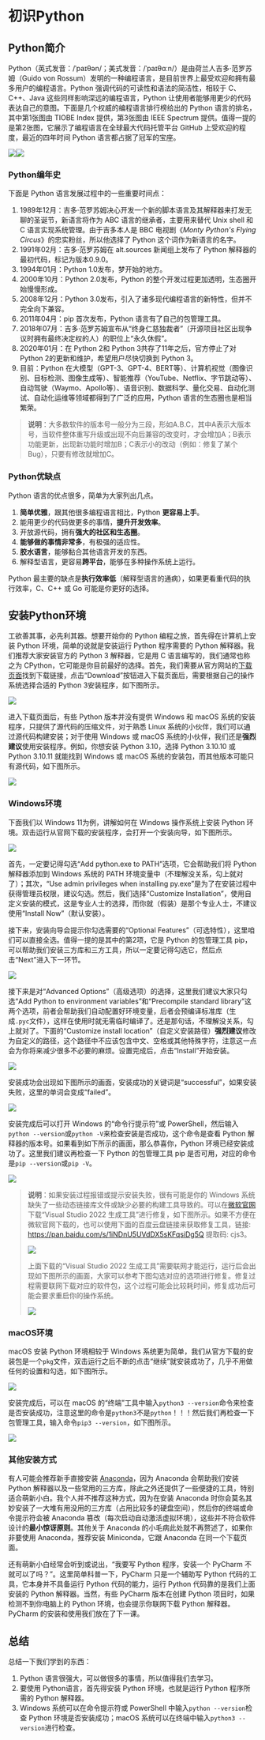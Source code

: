 # 初识Python

## Python简介

Python（英式发音：/ˈpaɪθən/；美式发音：/ˈpaɪθɑːn/）是由荷兰人吉多·范罗苏姆（Guido von Rossum）发明的一种编程语言，是目前世界上最受欢迎和拥有最多用户的编程语言。Python 强调代码的可读性和语法的简洁性，相较于 C、C++、Java 这些同样影响深远的编程语言，Python 让使用者能够用更少的代码表达自己的意图。下面是几个权威的编程语言排行榜给出的 Python 语言的排名，其中第1张图由 TIOBE Index 提供，第3张图由 IEEE Spectrum 提供。值得一提的是第2张图，它展示了编程语言在全球最大代码托管平台 GitHub 上受欢迎的程度，最近的四年时间 Python 语言都占据了冠军的宝座。

![](../.gitbook/assets/tiobe_index.png)![](../.gitbook/assets/github_pypl_and_ieee_spectrum.png)

### Python编年史

下面是 Python 语言发展过程中的一些重要时间点：

1. 1989年12月：吉多·范罗苏姆决心开发一个新的脚本语言及其解释器来打发无聊的圣诞节，新语言将作为 ABC 语言的继承者，主要用来替代 Unix shell 和 C 语言实现系统管理。由于吉多本人是 BBC 电视剧《_Monty Python's Flying Circus_》的忠实粉丝，所以他选择了 Python 这个词作为新语言的名字。
2. 1991年02月：吉多·范罗苏姆在 alt.sources 新闻组上发布了 Python 解释器的最初代码，标记为版本0.9.0。
3. 1994年01月：Python 1.0发布，梦开始的地方。
4. 2000年10月：Python 2.0发布，Python 的整个开发过程更加透明，生态圈开始慢慢形成。
5. 2008年12月：Python 3.0发布，引入了诸多现代编程语言的新特性，但并不完全向下兼容。
6. 2011年04月：pip 首次发布，Python 语言有了自己的包管理工具。
7. 2018年07月：吉多·范罗苏姆宣布从“终身仁慈独裁者”（开源项目社区出现争议时拥有最终决定权的人）的职位上“永久休假”。
8. 2020年01月：在 Python 2和 Python 3共存了11年之后，官方停止了对 Python 2的更新和维护，希望用户尽快切换到 Python 3。
9. 目前：Python 在大模型（GPT-3、GPT-4、BERT等）、计算机视觉（图像识别、目标检测、图像生成等）、智能推荐（YouTube、Netflix、字节跳动等）、自动驾驶（Waymo、Apollo等）、语音识别、数据科学、量化交易、自动化测试、自动化运维等领域都得到了广泛的应用，Python 语言的生态圈也是相当繁荣。

> **说明**：大多数软件的版本号一般分为三段，形如A.B.C，其中A表示大版本号，当软件整体重写升级或出现不向后兼容的改变时，才会增加A；B表示功能更新，出现新功能时增加B；C表示小的改动（例如：修复了某个Bug），只要有修改就增加C。

### Python优缺点

Python 语言的优点很多，简单为大家列出几点。

1. **简单优雅**，跟其他很多编程语言相比，Python **更容易上手**。
2. 能用更少的代码做更多的事情，**提升开发效率**。
3. 开放源代码，拥有**强大的社区和生态圈**。
4. **能够做的事情非常多**，有极强的适应性。
5. **胶水语言**，能够黏合其他语言开发的东西。
6. 解释型语言，更容易**跨平台**，能够在多种操作系统上运行。

Python 最主要的缺点是**执行效率低**（解释型语言的通病），如果更看重代码的执行效率，C、C++ 或 Go 可能是你更好的选择。

## 安装Python环境

工欲善其事，必先利其器。想要开始你的 Python 编程之旅，首先得在计算机上安装 Python 环境，简单的说就是安装运行 Python 程序需要的 Python 解释器。我们推荐大家安装官方的 Python 3 解释器，它是用 C 语言编写的，我们通常也称之为 CPython，它可能是你目前最好的选择。首先，我们需要从官方网站的[下载页面](https://www.python.org/downloads/)找到下载链接，点击“Download”按钮进入下载页面后，需要根据自己的操作系统选择合适的 Python 3安装程序，如下图所示。

![](../.gitbook/assets/python_download_page_1.png)

进入下载页面后，有些 Python 版本并没有提供 Windows 和 macOS 系统的安装程序，只提供了源代码的压缩文件，对于熟悉 Linux 系统的小伙伴，我们可以通过源代码构建安装；对于使用 Windows 或 macOS 系统的小伙伴，我们还是**强烈建议**使用安装程序。例如，你想安装 Python 3.10，选择 Python 3.10.10 或 Python 3.10.11 就能找到 Windows 或 macOS 系统的安装包，而其他版本可能只有源代码，如下图所示。

![](../.gitbook/assets/python_download_page_2.png)

### Windows环境

下面我们以 Windows 11为例，讲解如何在 Windows 操作系统上安装 Python 环境。双击运行从官网下载的安装程序，会打开一个安装向导，如下图所示。

![](../.gitbook/assets/install_python_1.png)

首先，一定要记得勾选“Add python.exe to PATH”选项，它会帮助我们将 Python 解释器添加到 Windows 系统的 PATH 环境变量中（不理解没关系，勾上就对了）；其次，“Use admin privileges when installing py.exe”是为了在安装过程中获得管理员权限，建议勾选。然后，我们选择“Customize Installation”，使用自定义安装的模式，这是专业人士的选择，而你就（假装）是那个专业人士，不建议使用“Install Now”（默认安装）。

接下来，安装向导会提示你勾选需要的“Optional Features”（可选特性），这里咱们可以直接全选。值得一提的是其中的第2项，它是 Python 的包管理工具 pip，可以帮助我们安装三方库和三方工具，所以一定要记得勾选它，然后点击“Next”进入下一环节。

![](../.gitbook/assets/install_python_2.png)

接下来是对“Advanced Options”（高级选项）的选择，这里我们建议大家只勾选“Add Python to environment variables”和“Precompile standard library”这两个选项，前者会帮助我们自动配置好环境变量，后者会预编译标准库（生成`.pyc`文件），这样在使用时就无需临时编译了。还是那句话，不理解没关系，勾上就对了。下面的“Customize install location”（自定义安装路径）**强烈建议**修改为自定义的路径，这个路径中不应该包含中文、空格或其他特殊字符，注意这一点会为你将来减少很多不必要的麻烦。设置完成后，点击“Install”开始安装。

![](../.gitbook/assets/install_python_3.png)

安装成功会出现如下图所示的画面，安装成功的关键词是“successful”，如果安装失败，这里的单词会变成“failed”。

![](../.gitbook/assets/install_python_4.png)

安装完成后可以打开 Windows 的“命令行提示符”或 PowerShell，然后输入`python --version`或`python -V`来检查安装是否成功，这个命令是查看 Python 解释器的版本号。如果看到如下所示的画面，那么恭喜你，Python 环境已经安装成功了。这里我们建议再检查一下 Python 的包管理工具 pip 是否可用，对应的命令是`pip --version`或`pip -V`。

![](../.gitbook/assets/install_python_5.png)

> **说明**：如果安装过程报错或提示安装失败，很有可能是你的 Windows 系统缺失了一些动态链接库文件或缺少必要的构建工具导致的。可以在[微软官网](https://visualstudio.microsoft.com/zh-hans/downloads/)下载“Visual Studio 2022 生成工具”进行修复，如下图所示。如果不方便在微软官网下载的，也可以使用下面的百度云盘链接来获取修复工具，链接: https://pan.baidu.com/s/1iNDnU5UVdDX5sKFqsiDg5Q 提取码: cjs3。
>
> ![](../.gitbook/assets/vs_build_tools_download.png)
>
> 上面下载的“Visual Studio 2022 生成工具”需要联网才能运行，运行后会出现如下图所示的画面，大家可以参考下图勾选对应的选项进行修复。修复过程需要联网下载对应的软件包，这个过程可能会比较耗时间，修复成功后可能会要求重启你的操作系统。
>
> ![](../.gitbook/assets/vs_build_tools_install.png)

### macOS环境

macOS 安装 Python 环境相较于 Windows 系统更为简单，我们从官方下载的安装包是一个`pkg`文件，双击运行之后不断的点击“继续”就安装成功了，几乎不用做任何的设置和勾选，如下图所示。

![](../.gitbook/assets/install_python_6.png)

安装完成后，可以在 macOS 的“终端”工具中输入`python3 --version`命令来检查是否安装成功，注意这里的命令是`python3`不是`python`！！！然后我们再检查一下包管理工具，输入命令`pip3 --version`，如下图所示。

![](../.gitbook/assets/install_python_7.png)

### 其他安装方式

有人可能会推荐新手直接安装 [Anaconda](https://www.anaconda.com/download/success)，因为 Anaconda 会帮助我们安装 Python 解释器以及一些常用的三方库，除此之外还提供了一些便捷的工具，特别适合萌新小白。我个人并不推荐这种方式，因为在安装 Anaconda 时你会莫名其妙安装了一大堆有用没用的三方库（占用比较多的硬盘空间），然后你的终端或命令提示符会被 Anaconda 篡改（每次启动自动激活虚拟环境），这些并不符合软件设计的**最小惊讶原则**。其他关于 Anaconda 的小毛病此处就不再赘述了，如果你非要使用 Anaconda，推荐安装 Miniconda，它跟 Anaconda 在同一个下载页面。

还有萌新小白经常会听到或说出，“我要写 Python 程序，安装一个 PyCharm 不就可以了吗？”。这里简单科普一下，PyCharm 只是一个辅助写 Python 代码的工具，它本身并不具备运行 Python 代码的能力，运行 Python 代码靠的是我们上面安装的 Python 解释器。当然，有些 PyCharm 版本在创建 Python 项目时，如果检测不到你电脑上的 Python 环境，也会提示你联网下载 Python 解释器。PyCharm 的安装和使用我们放在了下一课。

## 总结

总结一下我们学到的东西：

1. Python 语言很强大，可以做很多的事情，所以值得我们去学习。
2. 要使用 Python语言，首先得安装 Python 环境，也就是运行 Python 程序所需的 Python 解释器。
3. Windows 系统可以在命令提示符或 PowerShell 中输入`python --version`检查 Python 环境是否安装成功；macOS 系统可以在终端中输入`python3 --version`进行检查。
